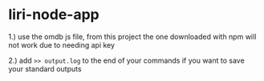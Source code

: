 # liri-node-app

1.) use the omdb js file, from this project the one downloaded with npm will not work due to needing api key

2.) add `>> output.log` to the end of your commands if you want to save your standard outputs
